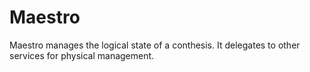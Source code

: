 # Maestro

Maestro manages the logical state of a conthesis. It delegates to
other services for physical management.

